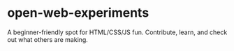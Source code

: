 # open-web-experiments
A beginner-friendly spot for HTML/CSS/JS fun. Contribute, learn, and check out what others are making.
